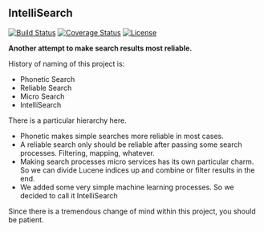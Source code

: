 IntelliSearch
-

[![Build Status](https://travis-ci.com/RogerJFX/IntelliSearch.svg?branch=master)](https://travis-ci.com/RogerJFX/IntelliSearch)
[![Coverage Status](https://codecov.io/gh/rogerjfx/intellisearch/branch/master/graph/badge.svg)](https://codecov.io/gh/RogerJFX/IntelliSearch)
[![License](https://img.shields.io/badge/License-Apache%202.0-blue.svg)](https://opensource.org/licenses/Apache-2.0)

**Another attempt to make search results most reliable.**

History of naming of this project is:

- Phonetic Search
- Reliable Search
- Micro Search
- IntelliSearch

There is a particular hierarchy here. 

- Phonetic makes simple searches more reliable in most cases. 
- A reliable search only should be reliable after passing some search processes. Filtering, mapping, whatever.
- Making search processes micro services has its own particular charm. So we can divide Lucene indices up and 
combine or filter results in the end.
- We added some very simple machine learning processes. So we decided to call it IntelliSearch

Since there is a tremendous change of mind within this project, you should be patient. 